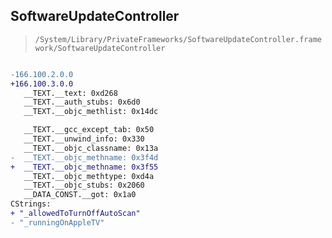 ## SoftwareUpdateController

> `/System/Library/PrivateFrameworks/SoftwareUpdateController.framework/SoftwareUpdateController`

```diff

-166.100.2.0.0
+166.100.3.0.0
   __TEXT.__text: 0xd268
   __TEXT.__auth_stubs: 0x6d0
   __TEXT.__objc_methlist: 0x14dc

   __TEXT.__gcc_except_tab: 0x50
   __TEXT.__unwind_info: 0x330
   __TEXT.__objc_classname: 0x13a
-  __TEXT.__objc_methname: 0x3f4d
+  __TEXT.__objc_methname: 0x3f55
   __TEXT.__objc_methtype: 0xd4a
   __TEXT.__objc_stubs: 0x2060
   __DATA_CONST.__got: 0x1a0
CStrings:
+ "_allowedToTurnOffAutoScan"
- "_runningOnAppleTV"

```
